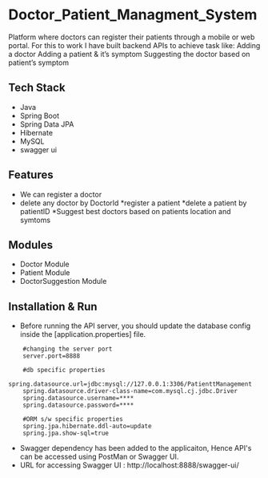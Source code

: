 
<!-- ============================================  TITLE ======================================================  -->

# Doctor_Patient_Managment_System
 Platform where doctors can register their patients through a mobile or web portal. For this to work I have built backend APIs to achieve task like: Adding a doctor Adding a patient &amp; it’s symptom Suggesting the doctor based on patient’s symptom


<!-- ============================================  TECH STACK ======================================================  -->

## Tech Stack

* Java
* Spring Boot
* Spring Data JPA
* Hibernate
* MySQL
* swagger ui

<!-- ============================================  FEATURES ======================================================  -->

  
## Features
* We can register a doctor
* delete any doctor by DoctorId
*register a patient
*delete a patient by patientID
*Suggest best doctors based on patients location and symtoms
<!-- ============================================  MODULES ======================================================  -->

## Modules

* Doctor Module
* Patient Module
* DoctorSuggestion Module


<!-- ============================================  INSTALLATION AND RUN ======================================================  -->

## Installation & Run

* Before running the API server, you should update the database config inside the [application.properties] file.


```
    #changing the server port
    server.port=8888

    #db specific properties
    spring.datasource.url=jdbc:mysql://127.0.0.1:3306/PatienttManagement
    spring.datasource.driver-class-name=com.mysql.cj.jdbc.Driver
    spring.datasource.username=****
    spring.datasource.password=****
    
    #ORM s/w specific properties
    spring.jpa.hibernate.ddl-auto=update
    spring.jpa.show-sql=true

```
* Swagger dependency has been added to the applicaiton, Hence API's can be accessed using PostMan or Swagger UI.
* URL for accessing Swagger UI : http://localhost:8888/swagger-ui/



